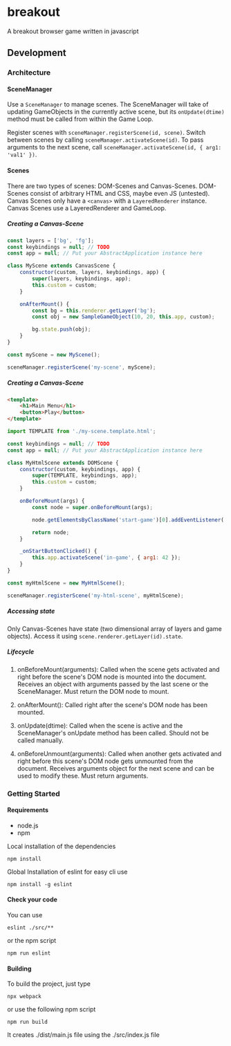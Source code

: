 # breakout

A breakout browser game written in javascript

## Development
### Architecture
#### SceneManager
Use a `SceneManager` to manage scenes. The SceneManager will take of updating GameObjects in the currently active scene, but its `onUpdate(dtime)` method must be called from within the Game Loop.

Register scenes with `sceneManager.registerScene(id, scene)`. Switch between scenes by calling `sceneManager.activateScene(id)`. To pass arguments to the next scene, call `sceneManager.activateScene(id, { arg1: 'val1' })`.

#### Scenes
There are two types of scenes: DOM-Scenes and Canvas-Scenes. DOM-Scenes consist of arbitrary HTML and CSS, maybe even JS (untested). Canvas Scenes only have a `<canvas>` with a `LayeredRenderer` instance. Canvas Scenes use a LayeredRenderer and GameLoop.

##### Creating a Canvas-Scene
```js
const layers = ['bg', 'fg'];
const keybindings = null; // TODO
const app = null; // Put your AbstractApplication instance here

class MyScene extends CanvasScene {
    constructor(custom, layers, keybindings, app) {
        super(layers, keybindings, app);
        this.custom = custom;
    }

    onAfterMount() {
        const bg = this.renderer.getLayer('bg');
        const obj = new SampleGameObject(10, 20, this.app, custom);

        bg.state.push(obj);
    }
}

const myScene = new MyScene();

sceneManager.registerScene('my-scene', myScene);
```

##### Creating a Canvas-Scene
```html
<template>
    <h1>Main Menu</h1>
    <button>Play</button>
</template>
```
```js
import TEMPLATE from './my-scene.template.html';

const keybindings = null; // TODO
const app = null; // Put your AbstractApplication instance here

class MyHtmlScene extends DOMScene {
    constructor(custom, keybindings, app) {
        super(TEMPLATE, keybindings, app);
        this.custom = custom;
    }

    onBeforeMount(args) {
        const node = super.onBeforeMount(args);

        node.getElementsByClassName('start-game')[0].addEventListener('click', this._onStartButtonClicked);

        return node;
    }

    _onStartButtonClicked() {
        this.app.activateScene('in-game', { arg1: 42 });
    }
}

const myHtmlScene = new MyHtmlScene();

sceneManager.registerScene('my-html-scene', myHtmlScene);
```

##### Accessing state
Only Canvas-Scenes have state (two dimensional array of layers and game objects). Access it using `scene.renderer.getLayer(id).state`.

##### Lifecycle
1. onBeforeMount(arguments): Called when the scene gets activated and right before the scene's DOM node is mounted into the document. Receives an object with arguments passed by the last scene or the SceneManager. Must return the DOM node to mount.

2. onAfterMount(): Called right after the scene's DOM node has been mounted.

3. onUpdate(dtime): Called when the scene is active and the SceneManager's onUpdate method has been called. Should not be called manually.

4. onBeforeUnmount(arguments): Called when another gets activated and right before this scene's DOM node gets unmounted from the document. Receives arguments object for the next scene and can be used to modify these. Must return arguments.

### Getting Started

#### Requirements

* node.js
* npm

Local installation of the dependencies
```
npm install
```

Global Installation of eslint for easy cli use
```
npm install -g eslint
```

#### Check your code

You can use
```
eslint ./src/**
```
or the npm script
```
npm run eslint
```

#### Building

To build the project, just type
```
npx webpack
```
or use the following npm script
```
npm run build
```

It creates ./dist/main.js file using the ./src/index.js file
